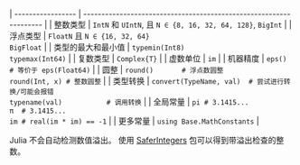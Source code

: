 
| ----------------- | ------------------------------------------------------------------ |
| 整数类型           | `IntN` 和 `UIntN`, 且 `N ∈ {8, 16, 32, 64, 128}`, `BigInt`         |
| 浮点类型           | `FloatN` 且 `N ∈ {16, 32, 64}`<br>`BigFloat`                       |
| 类型的最大和最小值  | `typemin(Int8)`<br>`typemax(Int64)`                                |
| 复数类型           | `Complex{T}`                                                       |
| 虚数单位           | `im`                                                               |
| 机器精度           | `eps() # 等价于 eps(Float64)`                                      |
| 圆整               | `round()       # 浮点数圆整`<br>`round(Int, x) # 整数圆整`          |
| 类型转换           | `convert(TypeName, val)  # 尝试进行转换/可能会报错`<br>`typename(val)           # 调用转换` |
| 全局常量           | `pi # 3.1415...`<br>`π  # 3.1415...`<br>`im # real(im * im) == -1` |
| 更多常量           | `using Base.MathConstants`                                         |

Julia 不会自动检测数值溢出。
使用 [SaferIntegers](https://github.com/JeffreySarnoff/SaferIntegers.jl)
包可以得到带溢出检查的整数。
